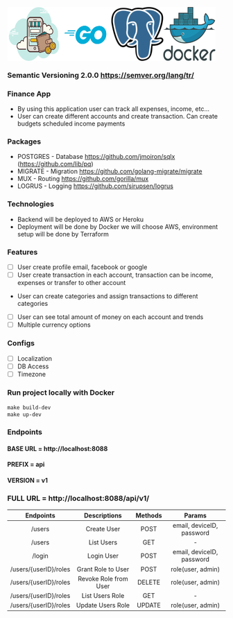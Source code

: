 <div style="display:flex">
  <img src="/public/bg_banner.png" alt="Alt text" title="Finance App" width="120">
  <img src="/public/go-logo.png" alt="Alt text" title="Golang" width="120">
  <img src="/public/postgres-logo.png" alt="Alt text" title="PostgreSQL" width="120">
  <img src="/public/docker.png" alt="Alt text" title="Docker" width="120">
</div>

### Semantic Versioning 2.0.0 https://semver.org/lang/tr/

### Finance App
- By using this application user can track all expenses, income, etc...
- User can create different accounts and create transaction. Can create budgets scheduled income payments


### Packages

- POSTGRES - Database https://github.com/jmoiron/sqlx (https://github.com/lib/pq)
- MIGRATE - Migration https://github.com/golang-migrate/migrate
- MUX - Routing https://github.com/gorilla/mux
- LOGRUS - Logging  https://github.com/sirupsen/logrus


### Technologies

- Backend will be deployed to AWS or Heroku
- Deployment will be done by Docker we will choose AWS, environment setup will be done by Terraform


### Features
* [ ] User create profile email, facebook or google 
* [ ] User create transaction in each account, transaction can be income, expenses or transfer to other account
* User can create categories and assign transactions to different categories
* [ ] User can see total amount of money on each account and trends
* [ ] Multiple currency options

### Configs
* [ ] Localization
* [ ] DB Access
* [ ] Timezone

### Run project locally with Docker
```
make build-dev
make up-dev

```

### Endpoints
#### BASE URL = http://localhost:8088
#### PREFIX = api
#### VERSION = v1
### FULL URL = http://localhost:8088/api/v1/
| Endpoints  | Descriptions |  Methods | Params |
| :------:|  :-----------:| :-----------:| :-----------:|
| /users   | Create User  | POST | email, deviceID, password|
| /users   | List Users | GET | - |
| /login   | Login User  | POST | email, deviceID, password |
| /users/{userID}/roles   | Grant Role to User | POST | role(user, admin) |
| /users/{userID}/roles   | Revoke Role from User | DELETE | role(user, admin) |
| /users/{userID}/roles   | List Users Role | GET | - |
| /users/{userID}/roles   | Update Users Role  | UPDATE | role(user, admin) |
